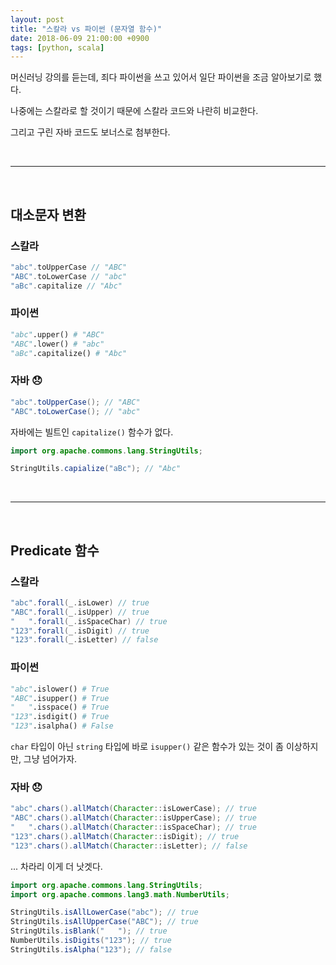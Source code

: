 ```yaml
---
layout: post
title: "스칼라 vs 파이썬 (문자열 함수)"
date: 2018-06-09 21:00:00 +0900
tags: [python, scala]
---
```

머신러닝 강의를 듣는데, 죄다 파이썬을 쓰고 있어서 일단 파이썬을 조금 알아보기로 했다.

나중에는 스칼라로 할 것이기 때문에 스칼라 코드와 나란히 비교한다.

그리고 구린 자바 코드도 보너스로 첨부한다.

<br>

---

<br>

## 대소문자 변환

### 스칼라

```scala
"abc".toUpperCase // "ABC"
"ABC".toLowerCase // "abc"
"aBc".capitalize // "Abc"
```

### 파이썬

```python
"abc".upper() # "ABC"
"ABC".lower() # "abc"
"aBc".capitalize() # "Abc"
```

### 자바 :disappointed:

```java
"abc".toUpperCase(); // "ABC"
"ABC".toLowerCase(); // "abc"
```

자바에는 빌트인 `capitalize()` 함수가 없다.

```java
import org.apache.commons.lang.StringUtils;

StringUtils.capialize("aBc"); // "Abc"
```

<br>

---

<br>

## Predicate 함수

### 스칼라

```scala
"abc".forall(_.isLower) // true
"ABC".forall(_.isUpper) // true
"   ".forall(_.isSpaceChar) // true
"123".forall(_.isDigit) // true
"123".forall(_.isLetter) // false
```

### 파이썬

```python
"abc".islower() # True
"ABC".isupper() # True
"   ".isspace() # True
"123".isdigit() # True
"123".isalpha() # False
```

`char` 타입이 아닌 `string` 타입에 바로 `isupper()` 같은 함수가 있는 것이 좀 이상하지만, 그냥 넘어가자.

### 자바 :disappointed:

```java
"abc".chars().allMatch(Character::isLowerCase); // true
"ABC".chars().allMatch(Character::isUpperCase); // true
"   ".chars().allMatch(Character::isSpaceChar); // true
"123".chars().allMatch(Character::isDigit); // true
"123".chars().allMatch(Character::isLetter); // false
```

... 차라리 이게 더 낫겟다.

```java
import org.apache.commons.lang.StringUtils;
import org.apache.commons.lang3.math.NumberUtils;

StringUtils.isAllLowerCase("abc"); // true
StringUtils.isAllUpperCase("ABC"); // true
StringUtils.isBlank("   "); // true
NumberUtils.isDigits("123"); // true
StringUtils.isAlpha("123"); // false
```
